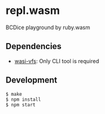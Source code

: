 # repl.wasm
BCDice playground by ruby.wasm

## Dependencies

- [wasi-vfs](https://github.com/kateinoigakukun/wasi-vfs/): Only CLI tool is required

## Development

```console
$ make
$ npm install
$ npm start
```
